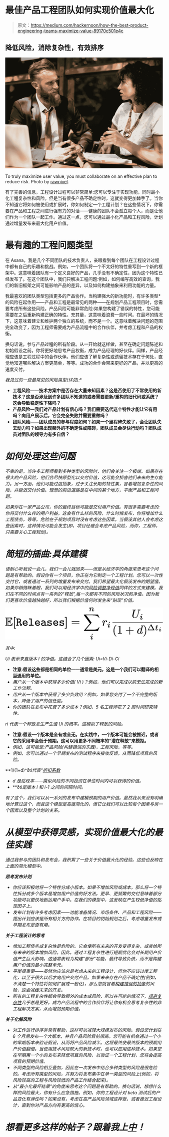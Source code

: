 # 最佳产品工程团队如何实现价值最大化

> 原文：<https://medium.com/hackernoon/how-the-best-product-engineering-teams-maximize-value-89170c501e4c>

## 降低风险，消除复杂性，有效排序

![](img/4d2d26244f05716758bc35931aa5dc0e.png)

To truly maximize user value, you must collaborate on an effective plan to reduce risk. Photo by [rawpixel](https://unsplash.com/photos/ArqZgXYqhjU).

有了完善的信息，工程设计过程可以非常简单:您可以专注于实现功能，同时最小化工程复杂性和风险。但是当有很多产品不确定性时，这就变得更加棘手了。当你不知道它将如何被使用或扩展时，你如何制定一个工程计划？在这些情况下，你需要在产品和工程之间进行强有力的对话——健康的团队不会孤立每个人，而是让他们作为一个团队一起工作。通过这一点，您可以通过最小化产品和工程风险，计划通过增量发布来最大化用户价值。

# 最有趣的工程问题类型

在 Asana，我是几个不同团队的技术负责人，亲眼看到每个团队在工程设计过程中都有自己的乐趣和挑战。例如，一个团队将一个不太好的特性重写到一个新的框架中。这意味着团队有一个定义良好的产品，几乎没有不确定性，因为这个特性已经发布了。在这个团队中，我们只解决工程问题:例如，如何编写高效的查询，我们的新旧框架之间可能影响产品的差异，以及如何构建抽象来利用功能的力量。

我最喜欢的团队类型包括更多的产品协作。当构建强大的新功能时，有许多类型*的风险在起作用——产品和工程是最常见的两种——在规划产品工程项目时，您需要考虑所有这些风险。产品风险可能非常危险:如果您构建了错误的特性，您可能需要在之后重新构建正确的特性。充其量，这意味着浪费一些时间。在最坏的情况下，这意味着建立和维护两个独立的系统，而不是一个。这意味着解决问题的范围完全改变了，因为工程师需要成为产品流程中的合作伙伴，并考虑工程和产品的权衡。

换句话说，参与产品过程的所有阶段。从一开始就这样做，甚至在确定问题陈述和初始假设之前。你将更好地思考产品权衡，成为产品经理的好伙伴。同样，产品经理应该是工程过程中的合作伙伴。他们应该了解复杂性或遗留技术存在于何处，直觉地知道哪些解决方案更简单，等等。成功的合作会带来更好的产品，并以更高的速度交付。

**我见过的一些最常见的风险类型(详见*[](https://www.sciencedirect.com/science/article/pii/S1877705814002203)**):**

*   **工程风险——技术方案中是否存在大量未知因素？这是否使用了不常使用的新技术？这是否涉及到许多团队不知道的或者需要更新/重构的旧代码或系统？这会导致稳定性下降吗？**
*   **产品风险—我们对产品计划有信心吗？我们需要迭代这个特性才能让它有用吗？向用户展示后，它会完全失败并需要重做吗？**
*   **团队风险——团队成员的参与程度如何？如果一个里程碑失败了，会让团队失去动力吗？如果出现额外的不确定性或障碍，团队成员会尽快行动吗？团队成员对团队的领导力有多自信？**

# *如何处理这些问题*

*不幸的是，当许多工程师看到多种类型的风险时，他们会关注一个极端。如果存在很大的产品风险，他们会尽快原型化以交付价值，这可能会损害他们未来的生存能力。另一方面，他们可能过度抽象，过于关注长期的特性集，冒着增加复杂性的风险，并延迟交付价值。理想的前进道路是在中间的某个地方，平衡产品和工程问题。*

*如果你在一家产品公司，你的最终目标可能是交付用户价值。有很多需要考虑的:你将交付什么样的用户利益，这会有什么样的风险，什么时候发布，你将增加什么工程债务，等等。危险在于规划项目时没有考虑这些因素。当假设其他人会考虑这些因素时，这种情况可能会发生(即，项目经理会考虑产品风险，而你，工程师，只需要关心工程规划)。*

# *简短的插曲:具体建模*

*请耐心听我说一会儿，我们一会儿就回来——但是从经济学的角度来思考这个问题是有帮助的。假设你有一个项目，你正在为它制定一个工程计划。您可以一次性交付它，或者通过一系列的增量发布来交付。我们希望最大化假设发布的期望值。如果你稍微眯着眼，我们可以用经济学中的[风险调整净现值](https://en.wikipedia.org/wiki/RNPV)同样的方式来建模。我们在不同的时间点有一系列的“释放”,每一次都有不同的风险状况和净值。因为我们更喜欢价值越快越好，所以我们根据价值何时发生来“贴现”价值。*

*![](img/6809fd39ca7500e9bcc5d42192cd2205.png)*

*其中:*

**Ui* 表示来自版本 I 的净值。这结合了几个因素: *Ui=Vi-Di-Ci**

*   **注意:假设这些都是相同的单位——通常是美元，这是一个我们可以翻译的相当通用的单位。**
*   *用户从一个版本中获得多少价值( *Vi* )？例如，他们可以完成以前无法完成的新工作流程。*
*   *用户从一个版本中获得了多少负效用？例如，如果您交付了一个不完整的版本，降低了用户的信任度。*
*   *你的团队在发布中花费了多少成本？例如，5 名工程师花了 2 周时间研究特性。*

**ri* 代表一个释放发生产生值 *Ui* 的概率。这模拟了释放的风险。*

*   **注意:假设一个版本是全有或全无。在实践中，一个版本可能会被推迟，或者它的采用率会低于预期。这可以用更多不同概率的“潜在释放”来模拟。**
*   *例如，这可能是:产品风险(构建错误的东西)，工程风险，等等。*
*   *例如，您可以通过一个早期发布的测试程序来接收反馈，从而降低项目的风险。*

**1/(1+d)^δti*代表“[折扣系数](https://en.wikipedia.org/wiki/Discounting#Discount_factor)*

*   *d 是贴现率——类似风险的不同投资在单位时间内可以获得的价值。*
*   **δti*是版本 I 和 i-1 之间的间隔时间。*

*有了这个，我们可以从一系列的发布中建模预期的用户价值。虽然我从来没有明确地计算过这个，而且这个模型是高度简化的，但它让我们可以比较每个因素与另一个因素以及整个计划的关系。*

# *从模型中获得灵感，实现价值最大化的最佳实践*

*通过我参与的团队和发布会，我积累了一些关于价值最大化的经验。这些也反映在上面的简化模型中。*

***思考发布计划***

*   *你应该积极地将一个特性分成小版本。如果不增加风险或成本，那么将一个特性拆分成多个版本是增加用户价值的好方法。更早、更频繁的交付意味着部分功能可以更快地到达用户手中。在我们的模型中，这反映在产生较低净值的贴现因子上。*
*   *发布计划有许多考虑因素——功能准备情况、市场条件、产品和工程风险——提出计划应该是所有相关方的协作。在项目的初始规划之后，考虑增量发布或早期发布是否有用。*

***关于工程设计的思考***

*   *增加工程债务或复杂性是危险的。它会使所有未来的开发变得复杂，或者给所有未来的版本增加风险。因此，通过工程复杂性进行短期优化会对长期用户价值产生巨大影响。这通常表现为构建“部分”功能，最终导致负债，而不是构建用户价值的最小完整单元。*
*   *平衡很重要——虽然你应该总是考虑未来的工程设计，但你不应该过度工程化，以至于很久以后才向用户交付产品。如果未来存在产品不确定性(例如，不清楚一个特性将如何扩展或一般化)，那么您就冒着[构建错误的抽象](https://www.sandimetz.com/blog/2016/1/20/the-wrong-abstraction)的风险，这会减缓未来的开发。*
*   *所有的工程复杂性都会导致额外的成本或风险，所以在可能的情况下，[规避复杂性](/building-asana/circumventing-engineering-complexity-e1375a49c09a)几乎总是更好。成为产品流程中的合作伙伴将让你有机会思考复杂性的非工程解决方案，从而增加预期价值。*

***关于化解风险***

*   *对工作进行排序非常有帮助，这样可以减轻大规模发布的风险。假设您计划在 6 个月后发布一个大版本，并且产品风险目前很高。您可能有机会通过一个小的早期版本来验证假设，从而将产品风险减半。这将最终使最终版本的预期用户价值翻倍。当使用技术风险较大的新技术时，也可以应用这种技术。如果您在早期用一个小的发布来降低项目的风险，以验证一个工程计划，您将会提高项目的预期价值。*
*   *不同类型的风险相互叠加，因此在一次发布中结合多种类型的风险是很危险的。考虑所有类型的风险，并努力将发布集中在单一类型的风险上(例如，将风险较高的工程与风险较低的产品工作结合起来)。*
*   *从“最小化最坏结果”的角度来思考这个问题是有帮助的。换句话说，想想什么样的风险最大，你有什么应急措施。例如，你的工程设计对 beta 测试后的产品变化有弹性吗？如果没有，考虑在高产品风险领域这样做，或者推迟工程设计，直到你对产品方向有更高的信心。*

# *想看更多这样的帖子？跟着我上[中](/@esp)！*